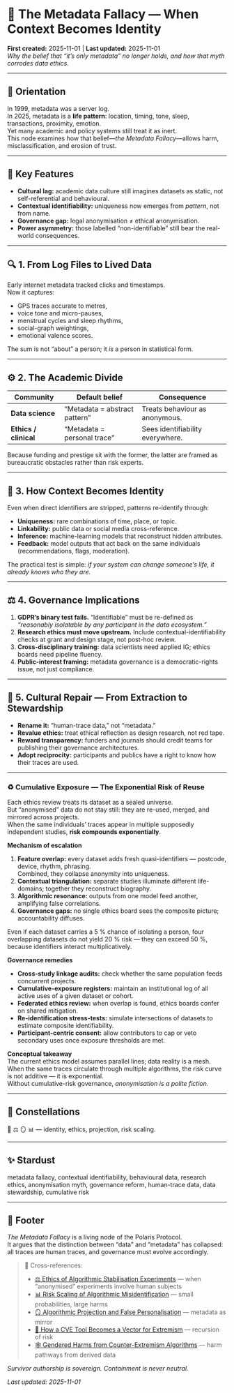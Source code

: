 # 🧭 The Metadata Fallacy — When Context Becomes Identity  
**First created:** 2025-11-01 | **Last updated:** 2025-11-01  
*Why the belief that “it’s only metadata” no longer holds, and how that myth corrodes data ethics.*

---

## 🧠 Orientation  
In 1999, metadata was a server log.  
In 2025, metadata is a **life pattern**: location, timing, tone, sleep, transactions, proximity, emotion.  
Yet many academic and policy systems still treat it as inert.  
This node examines how that belief—*the Metadata Fallacy*—allows harm, misclassification, and erosion of trust.

---

## 🧩 Key Features  
- **Cultural lag:** academic data culture still imagines datasets as static, not self-referential and behavioural.  
- **Contextual identifiability:** uniqueness now emerges from *pattern*, not from name.  
- **Governance gap:** legal anonymisation ≠ ethical anonymisation.  
- **Power asymmetry:** those labelled “non-identifiable” still bear the real-world consequences.

---

## 🔍 1. From Log Files to Lived Data  
Early internet metadata tracked clicks and timestamps.  
Now it captures:
- GPS traces accurate to metres,  
- voice tone and micro-pauses,  
- menstrual cycles and sleep rhythms,  
- social-graph weightings,  
- emotional valence scores.  

The sum is not “about” a person; it *is* a person in statistical form.

---

## ⚙️ 2. The Academic Divide  
| Community | Default belief | Consequence |
|------------|----------------|--------------|
| **Data science** | “Metadata = abstract pattern” | Treats behaviour as anonymous. |
| **Ethics / clinical** | “Metadata = personal trace” | Sees identifiability everywhere. |

Because funding and prestige sit with the former, the latter are framed as bureaucratic obstacles rather than risk experts.

---

## 🧮 3. How Context Becomes Identity  
Even when direct identifiers are stripped, patterns re-identify through:
- **Uniqueness:** rare combinations of time, place, or topic.  
- **Linkability:** public data or social media cross-reference.  
- **Inference:** machine-learning models that reconstruct hidden attributes.  
- **Feedback:** model outputs that act back on the same individuals (recommendations, flags, moderation).  

The practical test is simple: *if your system can change someone’s life, it already knows who they are.*

---

## ⚖️ 4. Governance Implications  
1. **GDPR’s binary test fails.**  “Identifiable” must be re-defined as *“reasonably isolatable by any participant in the data ecosystem.”*  
2. **Research ethics must move upstream.**  Include contextual-identifiability checks at grant and design stage, not post-hoc review.  
3. **Cross-disciplinary training:** data scientists need applied IG; ethics boards need pipeline fluency.  
4. **Public-interest framing:** metadata governance is a democratic-rights issue, not just compliance.  

---

## 🧭 5. Cultural Repair — From Extraction to Stewardship  
- **Rename it:** “human-trace data,” not “metadata.”  
- **Revalue ethics:** treat ethical reflection as design research, not red tape.  
- **Reward transparency:** funders and journals should credit teams for publishing their governance architectures.  
- **Adopt reciprocity:** participants and publics have a right to know how their traces are used.  

---

### ♻️ Cumulative Exposure — The Exponential Risk of Reuse  
Each ethics review treats its dataset as a sealed universe.  
But “anonymised” data do not stay still: they are re-used, merged, and mirrored across projects.  
When the same individuals’ traces appear in multiple supposedly independent studies, **risk compounds exponentially**.

**Mechanism of escalation**  
1. **Feature overlap:** every dataset adds fresh quasi-identifiers — postcode, device, rhythm, phrasing.  
   Combined, they collapse anonymity into uniqueness.  
2. **Contextual triangulation:** separate studies illuminate different life-domains; together they reconstruct biography.  
3. **Algorithmic resonance:** outputs from one model feed another, amplifying false correlations.  
4. **Governance gaps:** no single ethics board sees the composite picture; accountability diffuses.

Even if each dataset carries a 5 % chance of isolating a person, four overlapping datasets do not yield 20 % risk — they can exceed 50 %, because identifiers interact multiplicatively.

**Governance remedies**  
- **Cross-study linkage audits:** check whether the same population feeds concurrent projects.  
- **Cumulative-exposure registers:** maintain an institutional log of all active uses of a given dataset or cohort.  
- **Federated ethics review:** when overlap is found, ethics boards confer on shared mitigation.  
- **Re-identification stress-tests:** simulate intersections of datasets to estimate composite identifiability.  
- **Participant-centric consent:** allow contributors to cap or veto secondary uses once exposure thresholds are met.

**Conceptual takeaway**  
The current ethics model assumes parallel lines; data reality is a mesh.  
When the same traces circulate through multiple algorithms, the risk curve is not additive — it is exponential.  
Without cumulative-risk governance, *anonymisation is a polite fiction.*

---

## 🌌 Constellations  
🧭 ⚖️ 🪞 📊 — identity, ethics, projection, risk scaling.

---

## ✨ Stardust  
metadata fallacy, contextual identifiability, behavioural data, research ethics, anonymisation myth, governance reform, human-trace data, data stewardship, cumulative risk

---

## 🏮 Footer  
*The Metadata Fallacy* is a living node of the Polaris Protocol.  
It argues that the distinction between “data” and “metadata” has collapsed: all traces are human traces, and governance must evolve accordingly.  

> 📡 Cross-references:  
> - [⚖️ Ethics of Algorithmic Stabilisation Experiments](../System_Governance/⚖️_ethics_of_algorithmic_stabilisation_experiments.md) — when “anonymised” experiments involve human subjects  
> - [📊 Risk Scaling of Algorithmic Misidentification](../System_Governance/📊_risk_scaling_of_algorithmic_misidentification.md) — small probabilities, large harms  
> - [🪞 Algorithmic Projection and False Personalisation](../Narrative_And_Psych_Ops/🪞_algorithmic_projection_and_false_personalisation.md) — metadata as mirror  
> - [🐍 How a CVE Tool Becomes a Vector for Extremism](../System_Governance/🐍_how_a_CVE_tool_becomes_a_vector_for_extremism.md) — recursion of risk  
> - [🕸️ Gendered Harms from Counter-Extremism Algorithms](../System_Governance/🕸️_gendered_harms_from_counter_extremism_algorithms.md) — harm pathways from derived data  

*Survivor authorship is sovereign. Containment is never neutral.*  

_Last updated: 2025-11-01_
